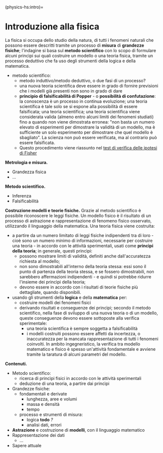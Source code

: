 (physics-hs:intro)=
# Introduzione alla fisica

La fisica si occupa dello studio della natura, di tutti i fenomeni naturali che possono essere descritti tramite un processo di **misura** di **grandezze fisiche**; l'indagine si basa sul **metodo scientifico** con lo scopo di formulare alcuni princìpi sui quali costruire un modello o una teoria fisica, tramite un processo deduttivo che fa uso degli strumenti della logica e della matematica.

- metodo scientifico: 
  - metodo induttivo/metodo deduttivo, o due fasi di un processo?
  - una nuova teoria scientifica deve essere in grado di fornire previsioni che i modelli già presenti non sono in grado di dare
  - **principio di falsificabilità di Popper** - o **possibilità di confutazione**: la conoscenza è un processo in continua evoluzione; una teoria scientifica è tale solo se si espone alla possibilità di essere falsificata; una teoria scientifica; una teoria scientifica viene considerata valida (almeno entro alcuni limiti dei fenomeni studiati) fino a quando non viene dimostrata erronea: "non basta un numero elevato di esperimenti per dimostrare la validità di un modello, ma è sufficiente un solo esperimento per dimostrare che quel modello è sbagliato". La scienza non può essere verificata, ma al contrario può essere falsificata.
  - Questo procedimento viene riassunto nel [test di verifica delle ipotesi di Fisher](https://basics2022.github.io/bbooks-programming-hs/ch/statistics/hp-test.html#test-di-verifica-delle-ipotesi)


**Metrologia e misura.**
- Grandezza fisica
- ...

**Metodo scientifico.**
- Inferenza
- Falsificabilità

**Costruzione modelli e teorie fisiche.** Grazie al metodo scientifico è possibile riconoscere le leggi fisiche. Un modello fisico è il risultato di un processo di astrazione e rappresentazione di fenomeno fisico osservato, utilizzando il linguaggio della matematica. Una teoria fisica viene costruita:
- a partire da un numero limitato di leggi fisiche indipendenti tra di loro - cioè sono un numero minimo di informazioni, necessarie per costruire una teoria - in accordo con le attività sperimentali, usati come **princìpi della teoria**; in generale, questi princìpi:
  - possono mostrare limiti di validità, definiti anche dall'accuratezza richiesta al modello;
  - non sono dimostrabili all'interno della teoria stessa: essi sono il punto di partenza della teoria stessa, e se fossero dimostrabili, non sarebbero affermazioni indipendenti - e quindi si potrebbe ridurre l'insieme dei princìpi della teoria;
  - devono essere in accordo con i risultati di teorie fisiche più dettagliate, quando disponibili.
- usando gli strumenti della **logica** e della **matematica** per:
  - costruire modelli dei fenomeni fisici
  - derivando risultati e conseguenze dei princìpi; secondo il metodo scientifico, nella fase di sviluppo di una nuova teoria o di un modello, queste conseguenze devono essere sottoposte alla verifica sperimentale:
    - una teoria scientifica è sempre soggetta a falsificabilità
    - i modelli costruiti possono essere affetti da incertezza, o inaccuratezza per la mancata rappresentazione di tutti i fenomeni coinvolti. In ambito ingegneristico, la verifica tra modello matematico e fisico è spesso un'attività fondamentale e avviene tramite la taratura di alcuni parametri del modello.

**Contenuti.**
- Metodo scientifico:
  - ricerca di princìpi fisici in accordo con le attività sperimentali
  - deduzione di una teoria, a partire dai princìpi
- Grandezze fisiche:
  - fondamentali e derivate
    - lunghezza, aree e volumi
    - massa e densità
    - tempo
  - processo e strumenti di misura:
    - logica **todo** *?*
    - analisi dati, errori
- **Astrazione** e costruzione di **modelli**, con il linguaggio matematico
- Rappresentazione dei dati
  - ...
- Sapere attuale
